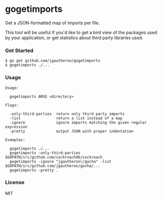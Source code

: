 # gogetimports

Get a JSON-formatted map of imports per file.

This tool will be useful if you'd like to get a bird view of the packages used by your application, or get statistics about third party libraries used.

### Get Started

    $ go get github.com/jgautheron/gogetimports
    $ gogetimports ./...

### Usage

```
Usage:

  gogetimports ARGS <directory>

Flags:

  -only-third-parties  return only third party imports
  -list                return a list instead of a map
  -ignore              ignore imports matching the given regular expression
  -pretty              output JSON with proper indentation

Examples:

  gogetimports ./...
  gogetimports -only-third-parties $GOPATH/src/github.com/cockroachdb/cockroach
  gogetimports -ignore "jgautheron\/gocha" -list $GOPATH/src/github.com/jgautheron/gocha/...
  gogetimports -pretty .
```

### License
MIT
